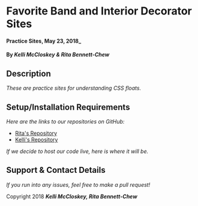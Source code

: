 # Favorite Band and Interior Decorator Sites

#### Practice Sites, May 23, 2018_

#### By _**Kelli McCloskey & Rita Bennett-Chew**_

## Description

_These are practice sites for understanding CSS floats._

## Setup/Installation Requirements

_Here are the links to our repositories on GitHub:_
* [Rita's Repository](https://github.com/ritabc/band-decorator)
* [Kelli's Repository](https://github.com/kellibrooke/band-decorator)

_If we decide to host our code live, here is where it will be._
<!-- * [Rita's Live Link](http://ritabc.github.io/band-decorator)
* [Kelli's Live Link](http://kellibrooke.github.io/band-decorator) -->

## Support & Contact Details

_If you run into any issues, feel free to make a pull request!_

Copyright <c> 2018 **_Kelli McCloskey, Rita Bennett-Chew_**
